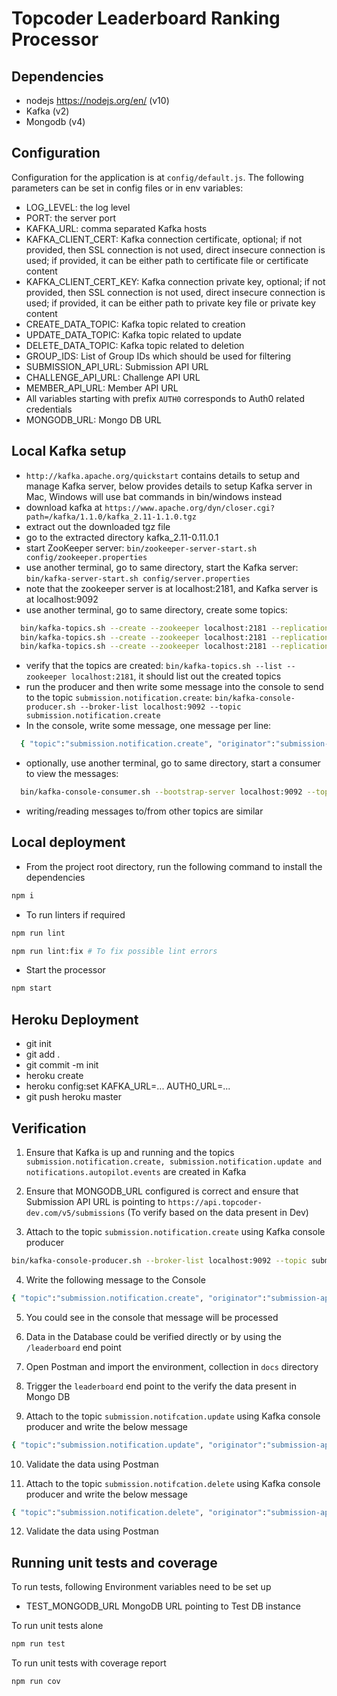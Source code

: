 # Topcoder Leaderboard Ranking Processor

## Dependencies

- nodejs https://nodejs.org/en/ (v10)
- Kafka (v2)
- Mongodb (v4)

## Configuration

Configuration for the application is at `config/default.js`.
The following parameters can be set in config files or in env variables:

- LOG_LEVEL: the log level
- PORT: the server port
- KAFKA_URL: comma separated Kafka hosts
- KAFKA_CLIENT_CERT: Kafka connection certificate, optional;
    if not provided, then SSL connection is not used, direct insecure connection is used;
    if provided, it can be either path to certificate file or certificate content
- KAFKA_CLIENT_CERT_KEY: Kafka connection private key, optional;
    if not provided, then SSL connection is not used, direct insecure connection is used;
    if provided, it can be either path to private key file or private key content
- CREATE_DATA_TOPIC: Kafka topic related to creation
- UPDATE_DATA_TOPIC: Kafka topic related to update
- DELETE_DATA_TOPIC: Kafka topic related to deletion
- GROUP_IDS: List of Group IDs which should be used for filtering
- SUBMISSION_API_URL: Submission API URL
- CHALLENGE_API_URL: Challenge API URL
- MEMBER_API_URL: Member API URL
- All variables starting with prefix `AUTH0` corresponds to Auth0 related credentials
- MONGODB_URL: Mongo DB URL

## Local Kafka setup

- `http://kafka.apache.org/quickstart` contains details to setup and manage Kafka server,
  below provides details to setup Kafka server in Mac, Windows will use bat commands in bin/windows instead
- download kafka at `https://www.apache.org/dyn/closer.cgi?path=/kafka/1.1.0/kafka_2.11-1.1.0.tgz`
- extract out the downloaded tgz file
- go to the extracted directory kafka_2.11-0.11.0.1
- start ZooKeeper server:
  `bin/zookeeper-server-start.sh config/zookeeper.properties`
- use another terminal, go to same directory, start the Kafka server:
  `bin/kafka-server-start.sh config/server.properties`
- note that the zookeeper server is at localhost:2181, and Kafka server is at localhost:9092
- use another terminal, go to same directory, create some topics:

```bash
  bin/kafka-topics.sh --create --zookeeper localhost:2181 --replication-factor 1 --partitions 1 --topic submission.notification.create
  bin/kafka-topics.sh --create --zookeeper localhost:2181 --replication-factor 1 --partitions 1 --topic submission.notification.update
  bin/kafka-topics.sh --create --zookeeper localhost:2181 --replication-factor 1 --partitions 1 --topic notifications.autopilot.events
```

- verify that the topics are created:
  `bin/kafka-topics.sh --list --zookeeper localhost:2181`,
  it should list out the created topics
- run the producer and then write some message into the console to send to the topic `submission.notification.create`:
  `bin/kafka-console-producer.sh --broker-list localhost:9092 --topic submission.notification.create`
- In the console, write some message, one message per line:

```bash
  { "topic":"submission.notification.create", "originator":"submission-api", "timestamp":"2018-08-06T15:46:05.575Z", "mime-type":"application/json", "payload":{ "resource":"review", "id": "d34d4180-65aa-42ec-a945-5fd21dec0502", "score": 92.0, "typeId": "c56a4180-65aa-42ec-a945-5fd21dec0501", "reviewerId": "c23a4180-65aa-42ec-a945-5fd21dec0503", "scoreCardId": "b25a4180-65aa-42ec-a945-5fd21dec0503", "submissionId": "fad49103-37ac-4a04-8294-c840483178a5", "created": "2018-05-20T07:00:30.123Z", "updated": "2018-06-01T07:36:28.178Z", "createdBy": "admin", "updatedBy": "admin" } }
```

- optionally, use another terminal, go to same directory, start a consumer to view the messages:

```bash
  bin/kafka-console-consumer.sh --bootstrap-server localhost:9092 --topic submission.notification.create --from-beginning
```

- writing/reading messages to/from other topics are similar

## Local deployment

- From the project root directory, run the following command to install the dependencies

```bash
npm i
```

- To run linters if required

```bash
npm run lint

npm run lint:fix # To fix possible lint errors
```

- Start the processor

```bash
npm start
```

## Heroku Deployment

- git init
- git add .
- git commit -m init
- heroku create
- heroku config:set KAFKA_URL=... AUTH0_URL=... 
- git push heroku master

## Verification

1. Ensure that Kafka is up and running and the topics `submission.notification.create, submission.notification.update and notifications.autopilot.events` are created in Kafka

2. Ensure that MONGODB_URL configured is correct and ensure that Submission API URL is pointing to `https://api.topcoder-dev.com/v5/submissions` (To verify based on the data present in Dev)

3. Attach to the topic `submission.notification.create` using Kafka console producer

```bash
bin/kafka-console-producer.sh --broker-list localhost:9092 --topic submission.notification.create
```

4. Write the following message to the Console

```bash
{ "topic":"submission.notification.create", "originator":"submission-api", "timestamp":"2018-08-06T15:46:05.575Z", "mime-type":"application/json", "payload":{ "resource":"reviewSummation", "id": "d24d4180-65aa-42ec-a945-5fd21dec0507", "aggregateScore": 87.5, "isPassing": true, "scoreCardId": "b25a4180-65aa-42ec-a945-5fd21dec0503", "submissionId": "a34e1158-2c27-4d38-b079-5e5cca1bdcf7", "created": "2018-05-20T07:00:30.123Z", "updated": "2018-06-01T07:36:28.178Z", "createdBy": "admin", "updatedBy": "admin" } }
```

5. You could see in the console that message will be processed

6. Data in the Database could be verified directly or by using the `/leaderboard` end point

7. Open Postman and import the environment, collection in `docs` directory

8. Trigger the `leaderboard` end point to the verify the data present in Mongo DB

9. Attach to the topic `submission.notifcation.update` using Kafka console producer and write the below message

```bash
{ "topic":"submission.notification.update", "originator":"submission-api", "timestamp":"2018-08-06T15:46:05.575Z", "mime-type":"application/json", "payload":{ "resource":"reviewSummation", "id": "d24d4180-65aa-42ec-a945-5fd21dec0507", "aggregateScore": 85.83 } }
```

10. Validate the data using Postman

11. Attach to the topic `submission.notifcation.delete` using Kafka console producer and write the below message

```bash
{ "topic":"submission.notification.delete", "originator":"submission-api", "timestamp":"2018-08-06T15:46:05.575Z", "mime-type":"application/json", "payload":{ "resource":"reviewSummation", "id": "d24d4180-65aa-42ec-a945-5fd21dec0507" } }
```

12. Validate the data using Postman

## Running unit tests and coverage

To run tests, following Environment variables need to be set up

- TEST_MONGODB_URL MongoDB URL pointing to Test DB instance

To run unit tests alone

```bash
npm run test
```

To run unit tests with coverage report

```bash
npm run cov
```
